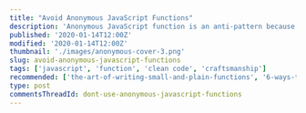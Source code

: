 ```yaml
---
title: "Avoid Anonymous JavaScript Functions"
description: 'Anonymous JavaScript function is an anti-pattern because it say no clue what the function does.'
published: '2020-01-14T12:00Z'
modified: '2020-01-14T12:00Z'
thumbnail: './images/anonymous-cover-3.png'
slug: avoid-anonymous-javascript-functions
tags: ['javascript', 'function', 'clean code', 'craftsmanship']
recommended: ['the-art-of-writing-small-and-plain-functions', '6-ways-to-declare-javascript-functions']
type: post
commentsThreadId: dont-use-anonymous-javascript-functions
---
```


